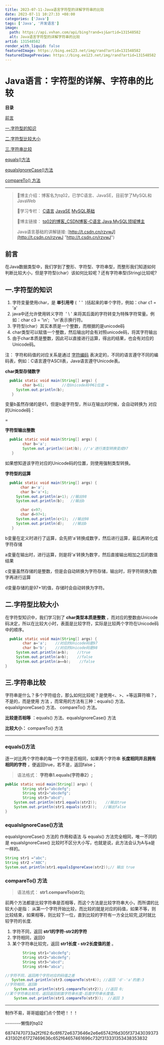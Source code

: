 ```yaml
---
title: 2023-07-11-Java语言字符型的详解字符串的比较
date: 2023-07-11 10:27:33 +08:00
categories: ['Java']
tags: ['Java', '开发语言']
image:
  path: https://api.vvhan.com/api/bing?rand=sj&artid=131548582
  alt: Java语言字符型的详解字符串的比较
artid: 131548582
render_with_liquid: false
featuredImage: https://bing.ee123.net/img/rand?artid=131548582
featuredImagePreview: https://bing.ee123.net/img/rand?artid=131548582
---
```


# Java语言：字符型的详解、字符串的比较

**目录**

[前言](#%E5%89%8D%E8%A8%80)

[一.字符型的知识](#%E4%B8%80.%E5%AD%97%E7%AC%A6%E5%9E%8B%E7%9A%84%E7%9F%A5%E8%AF%86)

[二.字符型比较大小](#%E4%BA%8C.%E5%AD%97%E7%AC%A6%E5%9E%8B%E6%AF%94%E8%BE%83%E5%A4%A7%E5%B0%8F)

[三.字符串比较](#%E4%B8%89.%E5%AD%97%E7%AC%A6%E4%B8%B2%E6%AF%94%E8%BE%83)

[equals()方法](#equals%28%29%E6%96%B9%E6%B3%95)

[equalslgnoreCase()方法](#equalslgnoreCase%28%29%E6%96%B9%E6%B3%95)

[compareTo() 方法](#compareTo%28%29%20%E6%96%B9%E6%B3%95)

---

> 🎁博主介绍：博客名为tq02，已学C语言、JavaSE，目前学了MySQL和JavaWeb
>
> 🎥学习专栏：
> [C语言](http://t.csdn.cn/kDaOr "C语言")
> [JavaSE](http://t.csdn.cn/WCnPD "JavaSE")
> [MySQL基础](http://t.csdn.cn/fFDET "MySQL基础")
>
> 🎄博主链接：
> [tq02的博客_CSDN博客-C语言,Java,MySQL领域博主](https://blog.csdn.net/m0_74097410?type=blog "tq02的博客_CSDN博客-C语言,Java,MySQL领域博主")
>
> Java语言基础的讲解链接:
> [http://t.csdn.cn/rzvwJ](http://t.csdn.cn/rzvwJ "http://t.csdn.cn/rzvwJ")

## 前言

在Java数据类型中，我们学到了整形、字符型、字符串型，而整形我们知道如何判断比较大小，但是字符型(char）该如何比较呢？还有字符串型(String)比较呢?

## 一.字符型的知识

1. 字符变量使用char，是
   **单引用号**
   (  ' '  )括起来的单个字符，例如：char c1 = 'a'
2. java中还允许使用转义字符  ' \ ' 来将其后面的字符转变为特殊字符常量。例如：char c3 = '\n';   '\n'表示换行符。
3. 字符型(char）其实本质是一个整数，而根据的是unicode码
4. char类型可以赋值一个整数，然后输出时会有对照unicode码，将其字符输出
5. 由于char本质是整数，因此可以直接进行运算，得出的结果，也会有对应的Unicode码。

注：
字符和码值的对应关系是通过
[字符编码](https://so.csdn.net/so/search?q=%E5%AD%97%E7%AC%A6%E7%BC%96%E7%A0%81&spm=1001.2101.3001.7020 "字符编码")
表决定的，不同的语言遵守不同的编码表，例如：C语言遵守ASCll表，Java语言遵守Unicode表。

**char类型存储数字**

```java
  public static void main(String[] args) {
        char b=61;        //在Unicode码中61位是 =
     System.out.println(b);
   }
```

变量b虽然存储的是61，但是b是字符型，所以在输出的时候，会自动转换为
对应的Unicode码：

=

**字符型输出整数**

```java
  public static void main(String[] args) {
        char b='a';       
        System.out.println((int)b); //'a'进行类型转换变成97
   }
```

如果想知道该字符对应的Unicode码的位置，则使用强制类型转换。

**字符型的运算**

```java
  public static void main(String[] args) {
       char a='a';
       char b='a'+1;   
     System.out.println(a+1); //输出98
     System.out.println(b);   //输出b

       char c=97;
       char d=97+1;     
     System.out.println(c+1);  //输出98
     System.out.println(d);    //输出b
   }
```

b变量在定义时进行了运算，会先把'a'转换成数字，然后进行运算，最后再转化成字符存储

a变量在输出时，进行运算，则是将'a'转换为数字，然后直接输出相加之后的数值结果

c变量虽然存储的是整数，但是会自动转换为字符存储，输出时，将字符转换为数字再进行运算

d变量存储的是97+1的值，存储时会自动转换为字符。

## 二.字符型比较大小

在字符型知识中，我们学习到了
**char类型本质是整数**
，而对应的整数由Unicode码决定，所以在比较大小时，表面是比较字符，实际是比较两个字符在Unicode码中的顺序。

```java
  public static void main(String[] args) {
        char a='a';    //对应的Unicode码是97
        char b='b';    //对应的Unicode码是98
     System.out.println(a<b);    //true
     System.out.println(a>b);    //false
     System.out.println(a==b);    //false
}
```

## 三.字符串比较

字符串是什么？多个字符组合，那么如何比较呢？是使用<、>、=等运算符嘛？，不是的，而是使用
方法
，而常用的方法有三种：equals() 方法、equalsIgnoreCase() 方法、 compareTo() 方法。

**比较是否相等**
：equals() 方法、equalsIgnoreCase() 方法

**比较大小：**
compareTo() 方法

---

### **equals()方法**

逐一对比两个字符串的每一个字符是否相同，如果两个字符串
**长度相同并且拥有相同的字符**
，便返回true，若不是，返回false；

> 语法格式：
> **字符串1.equals(字符串2）;**

```java
public static void main(String[] args) {
        String str1="abcdefg";
        String str2="abcdefg";
        String str3="abcd";
    System.out.println(str1.equals(str2));    //输出true
    System.out.println(str1.equals(str3));   //输出false
}
```

### **equalslgnoreCase()方法**

equalsIgnoreCase() 方法的
作用和语法
与 equals() 方法完全相同，唯一不同的是 equalsIgnoreCase() 比较时不区分大小写，也就是说，此方法会认为A与a是一样的。

```java
String str1 ="abc";
String str2 ="ABC";
System.out.println(str1.equalsIgnoreCase(str2));// 输出 true
```

### compareTo() 方法

> 语法格式：
> **str1.compareTo(str2);**

前两个方法都是比较字符串是否相等，而这个方法是比较字符串大小，而所谓的比较大小是指：
从第一个字符开始比较，而比较的就是对应的码值，如果不等，则比较结束，如果相等，则比较下一位，直到比较的字符有一方全比较完,这时就比较字符的长度.

1. 字符不同，返回
   **str1的字符-str2的字符**
2. 字符相同，返回0
3. 某个字符串比较完，返回
   **str1长度 - str2长度值的差**
   。

```java
        String str1="abcdefg";
        String str2="abcdefg";
        String str3="abcd";
        String str4="abca";

//字符不同，返回两个字符对应的码值之差
   System.out.println(str3.compareTo(str4)); //返回 'd'-'a'的差:3 
//字符相同，返回0
    System.out.println(str1.compareTo(str2)); //返回 0;
//某个字符串比较完，返回返回前面字符串长度-后面字符串长度值。   
    System.out.println(str1.compareTo(str3));  //返回 3
```

---

制作不易，哥哥姐姐们点个赞吧！！！

--------懒惰的tq02

68747470733a2f2f62:6c6f672e6373646e2e6e65742f6d305f37343039373431302f:61727469636c652f64657461696c732f313331353438353832